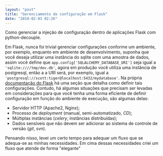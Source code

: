 ```yaml
---
layout: "post"
title: "Gerenciamento de configuração em Flask"
date: "2019-02-03 02:26"
---
```


Como gerenciar a injeção de configuração dentro de aplicações Flask com python-decouple.

Em Flask, nunca foi trivial gerenciar configurações conforme um ambiente, por exemplo, enquanto em ambiente de desenvolvimento, suponha que você deseja utilizar uma instância do sqlite com uma amostra de dados, assim você define que `app.config['SQLALCHEMY_DATABASE_URI']` seja igual a `'sqlite:////tmp/dev.db'`, agora em produção você utiliza uma instância de postgresql, então a a URI será, por exemplo, igual a `'postgresql://scott:tiger@localhost:5432/mydatabase'`. Na própria [documentação do Flask][07581c34] há uma seção que detalha como definir tais configurações. Contudo, há algumas situações que precisam ser levadas em considerações para que você tenha uma forma eficiente de definir configuração em função do ambiente de execução, são algumas delas:
- Servidor HTTP (Apache2, Nginx);
- Processo de _deployment_ (manual, semi-automatizado, _CD_);
- Múltiplas instâncias (_celery_, instâncias distribuídas);
- Dados sensíveis que não devem ser adicionar ao sistema de controle de versão (_git_, _svn_).

Pensando nisso, levei um certo tempo para adequar um fluxo que se adequa-se as minhas necessidades. Em cima dessas necessidades criei um fluxo que atende de forma "elegante"

  [07581c34]: http://flask.pocoo.org/docs/1.0/config/#configuring-from-files "Configuring from Files"
  [28e4925a]: https://docs.sqlalchemy.org/en/latest/core/engines.html "Engine Configuration"
